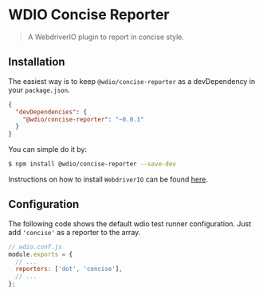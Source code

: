 WDIO Concise Reporter
=====================

> A WebdriverIO plugin to report in concise style.

## Installation

The easiest way is to keep `@wdio/concise-reporter` as a devDependency in your `package.json`.

```json
{
  "devDependencies": {
    "@wdio/concise-reporter": "~0.0.1"
  }
}
```

You can simple do it by:

```sh
$ npm install @wdio/concise-reporter --save-dev
```

Instructions on how to install `WebdriverIO` can be found [here](http://webdriver.io/docs/gettingstarted.html).

## Configuration

The following code shows the default wdio test runner configuration. Just add `'concise'` as a reporter
to the array.

```js
// wdio.conf.js
module.exports = {
  // ...
  reporters: ['dot', 'concise'],
  // ...
};
```
